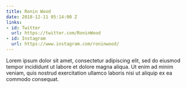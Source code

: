 ```yaml
---
title: Ronin Wood
date: 2018-12-11 05:14:00 Z
links:
- id: Twitter
  url: https://twitter.com/RoninWood
- id: Instagram
  url: https://www.instagram.com/roninwood/
---
```


Lorem ipsum dolor sit amet, consectetur adipiscing elit, sed do eiusmod tempor incididunt ut labore et dolore magna aliqua. Ut enim ad minim veniam, quis nostrud exercitation ullamco laboris nisi ut aliquip ex ea commodo consequat.